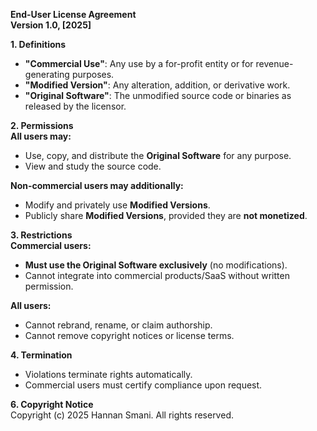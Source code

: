 **End-User License Agreement**  
**Version 1.0, [2025]**  

**1. Definitions**  
- **"Commercial Use"**: Any use by a for-profit entity or for revenue-generating purposes.  
- **"Modified Version"**: Any alteration, addition, or derivative work.  
- **"Original Software"**: The unmodified source code or binaries as released by the licensor.  

**2. Permissions**  
 **All users may:**  
- Use, copy, and distribute the **Original Software** for any purpose.  
- View and study the source code.  

 **Non-commercial users may additionally:**  
- Modify and privately use **Modified Versions**.  
- Publicly share **Modified Versions**, provided they are **not monetized**.  

**3. Restrictions**  
**Commercial users:**  
- **Must use the Original Software exclusively** (no modifications).  
- Cannot integrate into commercial products/SaaS without written permission.  

**All users:**  
- Cannot rebrand, rename, or claim authorship.  
- Cannot remove copyright notices or license terms.  

**4. Termination**  
- Violations terminate rights automatically.  
- Commercial users must certify compliance upon request.  

**6. Copyright Notice**  
Copyright (c) 2025 Hannan Smani. All rights reserved.  
